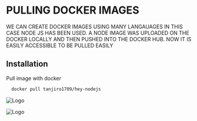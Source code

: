 
# PULLING DOCKER IMAGES

WE CAN CREATE DOCKER IMAGES USING MANY LANGAUAGES IN THIS CASE NODE JS HAS BEEN USED. A NODE IMAGE WAS UPLOADED ON THE DOCKER LOCALLY AND THEN PUSHED INTO THE DOCKER HUB. NOW IT IS EASILY ACCESSIBLE TO BE PULLED EASILY


## Installation

Pull image with docker

```bash
  docker pull tanjiro1709/hey-nodejs
```
    
![Logo](https://encrypted-tbn0.gstatic.com/images?q=tbn:ANd9GcRvj9qqlcSAZdOTS48s07JUNdN0UvLwqAm5wBN-8RQT5w&s)

![Logo](https://encrypted-tbn0.gstatic.com/images?q=tbn:ANd9GcR2hroB75s-dtJHQdVWbPUzyv1zgtWvwwAXflEvAI8-YQ&s)
